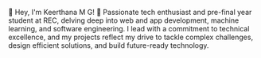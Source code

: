 👋 Hey, I'm Keerthana M G!
🚀 Passionate tech enthusiast and pre-final year student at REC, delving deep into web and app development, machine learning, and software engineering. I lead with a commitment to technical excellence, and my projects reflect my drive to tackle complex challenges, design efficient solutions, and build future-ready technology.

